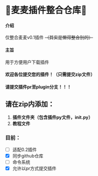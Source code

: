 # :rocket:麦麦插件整合仓库:rocket:

#### 介绍
仅整合麦麦v0.1插件
~~（其实是懒得整合别的）~~

#### 主旨
用于方便用户下载插件


#### 欢迎各位提交您的插件！（只需提交zip文件）
#### **请提交插件pr至plugin分支！！！**

## 请在zip内添加：
1. **插件文件夹（包含插件py文件，__init__.py）**
2. **教程文件**
### 目前：
- [ ] 适配0.2插件
- [x] 同步github仓库
- [ ] 命令系统
- [x] 允许以pr方式提交插件
